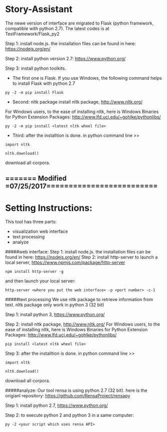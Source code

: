 # Story-Assistant

The newe version of interface are migrated to Flask (python framework, compatible with python 2.7). The latest codes is at TestFramework/Flask_py2

Step 1: install node.js.
the installation files can be found in here: https://nodejs.org/en/

Step 2: install python version 2.7: https://www.python.org/

Step 3: install python toolkits.
- The first one is Flask. If you use Windows, the following command helps to install Flask with python 2.7
```
py -2 -m pip install Flask
```
- Second: nltk package
install nltk package, http://www.nltk.org/

For Windows users, to the ease of installing nltk, here is Windows Binaries for Python Extension Packages: http://www.lfd.uci.edu/~gohlke/pythonlibs/
```
py -2 -m pip install <latest nltk wheel file>
```

- Third:
after the installtion is done.
in python command line >>
```
import nltk
```
```
nltk.download()
```
download all corpora.

======= Modified =07/25/2017========================= 
-----
Setting Instructions:
================
This tool has three parts:
- visualization web interface
- text processing
- analyze

#####web interface:
Step 1: install node.js.
the installation files can be found in here: https://nodejs.org/en/
Step 2: install http-server to launch a local server, https://www.npmjs.com/package/http-server

```
npm install http-server -g
```
and then launch your local server:
```
http-server <where you put the web interface> -p <port number> -c-1
```

#####text processing
We use nltk package to retrieve information from text.
nltk package only work in python 3 (32 bit)

Step 1:
install python 3, https://www.python.org/

Step 2:
install nltk package, http://www.nltk.org/
For Windows users, to the ease of installing nltk, here is Windows Binaries for Python Extension Packages: http://www.lfd.uci.edu/~gohlke/pythonlibs/
```
pip install <latest nltk wheel file>
```

Step 3:
after the installtion is done.
in python command line >>
```
import nltk
```
```
nltk.download()
```
download all corpora.

#####analyze:
Our tool rensa is using python 2.7 (32 bit). here is the origianl repository: https://github.com/RensaProject/rensapy

Step 1:
install python 2.7,  https://www.python.org/

Step 2:
to execute python 2 and python 3 in a same computer:
```
py -2 <your script which uses rensa API>
```

